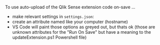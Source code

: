 To use auto-upload of the Qlik Sense extension code on-save ...

- make relevant settings in `settings.json`:
- create an attribute named like your computer (hostname)
- VS Code will paint those options as greyed out, but thats ok (those are unknown attributes for the "Run On Save" but have
  a meaning to the updateExtension.ps1 Powershell file)
